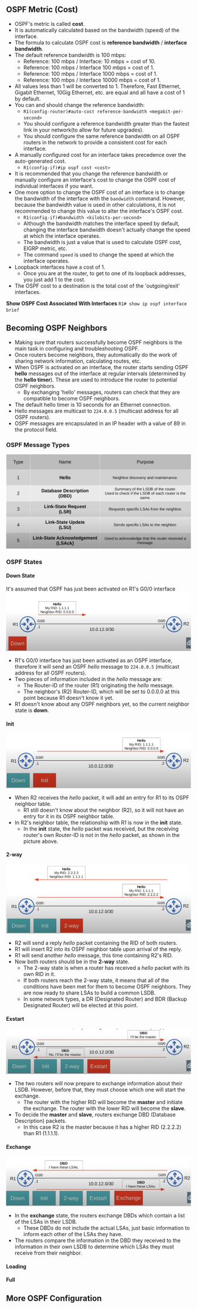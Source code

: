 ## OSPF Metric (Cost)
* OSPF's metric is called **cost**.
* It is automatically calculated based on the bandwidth (speed) of the interface.
* The formula to calculate OSPF cost is **reference bandwidth** / **interface bandwidth**.
* The default reference bandwidth is 100 mbps:
	* Reference: 100 mbps / Interface: 10 mbps = cost of 10.
	* Reference: 100 mbps / Interface 100 mbps = cost of 1.
	* Reference: 100 mbps / Interface 1000 mbps = cost of 1.
	* Reference: 100 mbps / Interface 10000 mbps = cost of 1.
* All values less than 1 will be converted to 1. Therefore, Fast Ethernet, Gigabit Ethernet, 10Gig Ethernet, etc. are equal and all have a cost of 1 by default.
* You can and should change the reference bandwidth:
	* `R1(config-router)#auto-cost reference-bandwidth <megabit-per-second>`
	* You should configure a reference bandwidth greater than the fastest link in your network(to allow for future upgrades).
	* You should configure the same reference bandwidth on all OSPF routers in the network to provide a consistent cost for each interface.
* A manually configured cost for an interface takes precedence over the auto-generated cost.
	* `R1(config-if)#ip ospf cost <cost>`
* It is recommended that you change the reference bandwidth or manually configure an interface's cost to change the OSPF cost of individual interfaces if you want.
* One more option to change the OSPF cost of an interface is to change the bandwidth of the interface with the `bandwidth` command. However, because the bandwidth value is used in other calculations, it is not recommended to change this value to alter the interface's OSPF cost.
	* `R1(config-if)#bandwidth <kilobits-per-second>`
	* Although the bandwidth matches the interface speed by default, changing the interface bandwidth doesn't actually change the speed at which the interface operates.
	* The bandwidth is just a value that is used to calculate OSPF cost, EIGRP metric, etc.
	* The command `speed` is used to change the speed at which the interface operates.
* Loopback interfaces have a cost of 1.
	* Once you are at the router, to get to one of its loopback addresses, you just add 1 to the cost.
* The OSPF cost to a destination is the total cost of the 'outgoing/exit' interfaces.

**Show OSPF Cost Associated With Interfaces**
`R1# show ip ospf interface brief`
## Becoming OSPF Neighbors
* Making sure that routers successfully become OSPF neighbors is the main task in configuring and troubleshooting OSPF.
* Once routers become neighbors, they automatically do the work of sharing network information, calculating routes, etc.
* When OSPF is activated on an interface, the router starts sending OSPF **hello** messages out of the interface at regular intervals (determined by the **hello timer**). These are used to introduce the router to potential OSPF neighbors.
	* By exchanging 'hello' messages, routers can check that they are compatible to become OSPF neighbors.
* The default hello timer is 10 seconds for an Ethernet connection.
* Hello messages are multicast to `224.0.0.5` (multicast address for all OSPF routers).
* OSPF messages are encapsulated in an IP header with a value of 89 in the protocol field.

### OSPF Message Types
![OSPF message types](./img2/OSPF-message-types.png)
### OSPF States
#### Down State
It's assumed that OSPF has just been activated on R1's G0/0 interface
![OSPF down state](./img2/OSPF-down-state.png)
* R1's G0/0 interface has just been activated as an OSPF interface, therefore it will send an OSPF *hello* message to `224.0.0.5` (multicast address for all OSPF routers).
* Two  pieces of information included in the *hello* message are:
	* The Router-ID of the router (R1) originating the *hello* message.
	* The neighbor's (R2) Router-ID, which will be set to 0.0.0.0 at this point because R1 doesn't know it yet.
* R1 doesn't know about any OSPF neighbors yet, so the current neighbor state is **down**.
#### Init
![OSPF Init State](./img2/OSPF-init-state.png)
* When R2 receives the *hello* packet, it will add an entry for R1 to its OSPF neighbor table.
	* R1 still doesn't know about the neighbor (R2), so it will not have an entry for it in its OSPF neighbor table.
* In R2's neighbor table, the relationship with R1 is now in the **init** state.
	* In the **init** state, the *hello* packet was received, but the receiving router's own Router-ID is not in the *hello* packet, as shown in the picture above.
#### 2-way
![OSPF 2-way state](./img2/OSPF-2-way-state.png)
* R2 will send a reply *hello* packet containing the RID of both routers.
* R1 will insert R2 into its OSPF neighbor table upon arrival of the reply.
* R1 will send another *hello* message, this time containing R2's RID.
* Now both routers should be in the **2-way** state.
	* The 2-way state is when a router has received a *hello* packet with its own RID in it.
	* If both routers reach the 2-way state, it means that all of the conditions have been met for them to become OSPF neighbors. They are now ready to share LSAs to build a common LSDB.
	* In some network types, a DR (Designated Router) and BDR (Backup Designated Router) will be elected at this point.
#### Exstart
![OSPF extart state](./img2/OSPF-extart-state.png)
* The two routers will now prepare to exchange information about their LSDB. However, before that, they must choose which one will start the exchange.
	* The router with the higher RID will become the **master** and initiate the exchange. The router with the lower RID will become the **slave**.
* To decide the **master** and **slave**, routers exchange DBD (Database Description) packets.
	* In this case R2 is the master because it has a higher RID (2.2.2.2) than R1 (1.1.1.1).
#### Exchange
![OSPF exchange state](./img2/OSPF-exchange-state.png)
* In the **exchange** state, the routers exchange DBDs which contain a list of the LSAs in their LSDB.
	* These DBDs do not include the actual LSAs, just basic information to inform each other of the LSAs they have.
* The routers compare the information in the DBD they received to the information in their own LSDB to determine which LSAs they must receive from their neighbor.
#### Loading


#### Full

## More OSPF Configuration
